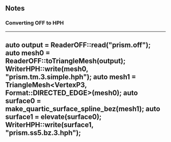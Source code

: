 ## Notes

### Converting OFF to HPH

---
auto output = ReaderOFF::read("prism.off");
auto mesh0 = ReaderOFF::toTriangleMesh(output);
WriterHPH::write(mesh0, "prism.tm.3.simple.hph");
auto mesh1 = TriangleMesh<VertexP3, Format::DIRECTED_EDGE>(mesh0);
auto surface0 = make_quartic_surface_spline_bez(mesh1);
auto surface1 = elevate(surface0);
WriterHPH::write(surface1, "prism.ss5.bz.3.hph");
---

